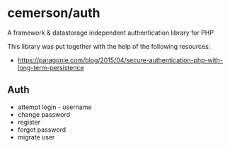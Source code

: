 # cemerson/auth

A framework & datastorage independent authentication library for PHP

This library was put together with the help of the following resources:

* https://paragonie.com/blog/2015/04/secure-authentication-php-with-long-term-persistence

## Auth

- attempt login - username
- change password
- register
- forgot password
- migrate user